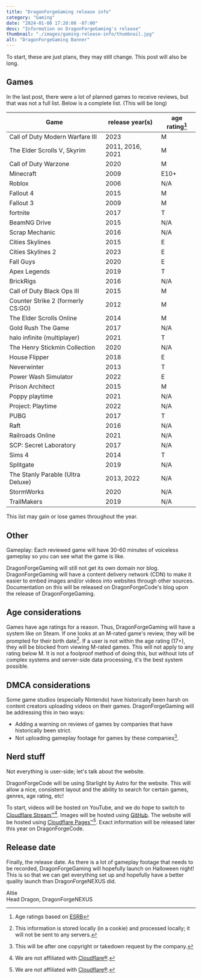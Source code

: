 ```yaml
---
title: "DragonForgeGaming release info"
category: "Gaming"
date: "2024-01-08 17:20:00 -07:00"
desc: "Information on DragonForgeGaming's release"
thumbnail: "./images/gaming-release-info/thumbnail.jpg"
alt: "DragonForgeGaming Banner"
---
```


To start, these are just plans, they may still change. This post will also be long.

## Games
In the last post, there were a lot of planned games to receive reviews, but that was not a full list. Below is a complete list. (This will be long)

| Game | release year(s) | age rating[^1] |
|------|--|-|
| Call of Duty Modern Warfare III | 2023 | M |
| The Elder Scrolls V, Skyrim | 2011, 2016, 2021 | M |
| Call of Duty Warzone | 2020 | M |
| Minecraft | 2009 | E10+ |
| Roblox | 2006 | N/A |
| Fallout 4 | 2015 | M |
| Fallout 3 | 2009 | M |
| fortnite | 2017 | T |
| BeamNG Drive | 2015 | N/A |
| Scrap Mechanic | 2016 | N/A |
| Cities Skylines | 2015 | E |
| Cities Skylines 2 | 2023 | E |
| Fall Guys | 2020 | E |
| Apex Legends | 2019 | T |
| BrickRigs | 2016 | N/A |
| Call of Duty Black Ops III | 2015 | M |
| Counter Strike 2 (formerly CS:GO) | 2012 | M |
| The Elder Scrolls Online | 2014 | M |
| Gold Rush The Game | 2017 | N/A |
| halo infinite (multiplayer) | 2021 | T |
| The Henry Stickmin Collection | 2020 | N/A |
| House Flipper | 2018 | E |
| Neverwinter | 2013 | T |
| Power Wash Simulator | 2022 | E |
| Prison Architect | 2015 | M |
| Poppy playtime | 2021 | N/A |
| Project: Playtime | 2022 | N/A |
| PUBG | 2017 | T |
| Raft | 2016 | N/A |
| Railroads Online | 2021 | N/A |
| SCP: Secret Laboratory | 2017 | N/A |
| Sims 4 | 2014 | T |
| Splitgate | 2019 | N/A |
| The Stanly Parable (Ultra Deluxe) | 2013, 2022 | N/A |
| StormWorks | 2020 | N/A |
| TrailMakers | 2019 | N/A |

This list may gain or lose games throughout the year.

## Other
Gameplay: Each reviewed game will have 30-60 minutes of voiceless gameplay so you can see what the game is like.

DragonForgeGaming will still not get its own domain nor blog. DragonForgeGaming will have a content delivery network (CDN) to make it easier to embed images and/or videos into websites through other sources. Documentation on this will be released on DragonForgeCode's blog upon the release of DragonForgeGaming.

## Age considerations
Games have age ratings for a reason. Thus, DragonForgeGaming will have a system like on Steam. If one looks at an M-rated game's review, they will be prompted for their birth date[^2]. If a user is not within the age rating (17+), they will be blocked from viewing M-rated games. This will not apply to any rating below M. It is not a foolproof method of doing this, but without lots of complex systems and server-side data processing, it's the best system possible.

## DMCA considerations
Some game studios (especially Nintendo) have historically been harsh on content creators uploading videos on their games. DragonForgeGaming will be addressing this in two ways:
* Adding a warning on reviews of games by companies that have historically been strict.
* Not uploading gameplay footage for games by these companies[^3].

## Nerd stuff
Not everything is user-side; let's talk about the website.

DragonForgeCode will be using Starlight by Astro for the website. This will allow a nice, consistent layout and the ability to search for certain games, genres, age rating, etc!

To start, videos will be hosted on YouTube, and we do hope to switch to [Cloudflare Stream™](https://developers.cloudflare.com/stream)[^4]. Images will be hosted using [GitHub](https://github.com). The website will be hosted using [Cloudflare Pages™](https://pages.cloudflare.com/)[^4]. Exact information will be released later this year on DragonForgeCode.

## Release date
Finally, the release date. As there is a lot of gameplay footage that needs to be recorded, DragonForgeGaming will hopefully launch on Halloween night! This is so that we can get everything set up and hopefully have a better quality launch than DragonForgeNEXUS did.

Altie  
Head Dragon, DragonForgeNEXUS
[^1]: Age ratings based on [ESRB](https://www.esrb.org)
[^2]: This information is stored locally (in a cookie) and processed locally; it will not be sent to any servers.
[^3]: This will be after one copyright or takedown request by the company.
[^4]: We are not affiliated with [Cloudflare®](https://www.cloudflare.com).
